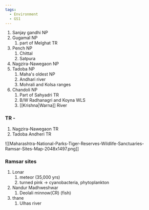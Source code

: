 ```yaml
---
tags:
  - Environment
  - GS1
---
```

1. Sanjay gandhi NP
2. Gugamal NP
	1. part of Melghat TR
3. Pench NP
	1. Chittal
	2. Satpura
4. Nagzira-Nawegaon NP
5. Tadoba NP
	1. Maha's oldest NP
	2. Andhari river
	3. Mohrali and Kolsa ranges
6. Chandoli NP
	1. Part of Sahyadri TR
	2. B/W Radhanagri and Koyna WLS
	3. [[Krishna|Warna]] River

### TR - 
1. Nagzira-Nawegaon TR
2. Tadoba Andheri TR

![[Maharashtra-National-Parks-Tiger-Reserves-Wildlife-Sanctuaries-Ramsar-Sites-Map-2048x1497.png]]

### Ramsar sites
1. Lonar
	1. meteor (35,000 yrs)
	2. turned pink -> cyanobacteria, phytoplankton
2. Nandur Madhweshwar
	1. Deolali minnow(CR) (fish)
3. thane
	1. Ulhas river